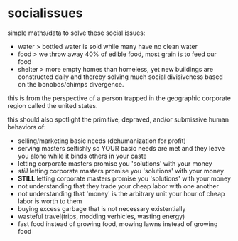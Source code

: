# socialissues
simple maths/data to solve these social issues:
- water > bottled water is sold while many have no clean water
- food > we throw away 40% of edible food, most grain is to feed our food
- shelter > more empty homes than homeless, yet new buildings are constructed daily
and thereby solving much social divisiveness based on the bonobos/chimps divergence.

this is from the perspective of a person trapped in the geographic corporate region called the united states.

this should also spotlight the primitive, depraved, and/or submissive human behaviors of:
- selling/marketing basic needs (dehumanization for profit)
- serving masters selfishly so YOUR basic needs are met and they leave you alone while it binds others in your caste
- letting corporate masters promise you 'solutions' with your money
- <i>still</i> letting corporate masters promise you 'solutions' with your money
- <strong>STILL</strong> letting corporate masters promise you 'solutions' with your money
- not understanding that they trade your cheap labor with one another
- not understanding that 'money' is the arbitrary unit your hour of cheap labor is worth to them
- buying excess garbage that is not necessary existentially
- wasteful travel(trips, modding verhicles, wasting energy)
- fast food instead of growing food, mowing lawns instead of growing food
